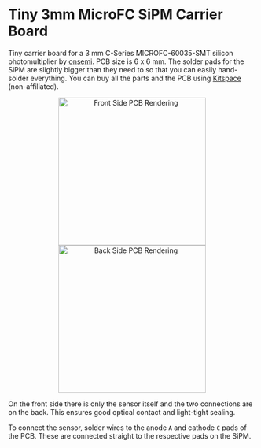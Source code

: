 # Tiny 3mm MicroFC SiPM Carrier Board

Tiny carrier board for a 3 mm C-Series MICROFC-60035-SMT silicon photomultiplier by [onsemi](https://www.onsemi.com/pdf/datasheet/microc-series-d.pdf). PCB size is 6 x 6 mm. The solder pads for the SiPM are slightly bigger than they need to so that you can easily hand-solder everything. You can buy all the parts and the PCB using [Kitspace](https://kitspace.org/opengammaproject/Tiny-3mm-MicroFC-Carrier-Board) (non-affiliated).

<p align="center">
  <img alt="Front Side PCB Rendering" title="Front Side PCB Rendering" src="docs/pcb_front.png" height="300px">
  <img alt="Back Side PCB Rendering" title="Back Side PCB Rendering" src="docs/pcb_back.png" height="300px">
</p>

On the front side there is only the sensor itself and the two connections are on the back. This ensures good optical contact and light-tight sealing.

To connect the sensor, solder wires to the anode `A` and cathode `C` pads of the PCB. These are connected straight to the respective pads on the SiPM.
